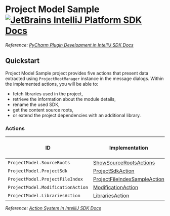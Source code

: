 # Project Model Sample [![JetBrains IntelliJ Platform SDK Docs](https://jb.gg/badges/docs.svg)][docs]
*Reference: [PyCharm Plugin Development in IntelliJ SDK Docs][docs:pycharm]*

## Quickstart

Project Model Sample project provides five actions that present data extracted using `ProjectRootManager` instance in the message dialogs.
Within the implemented actions, you will be able to:
- fetch libraries used in the project,
- retrieve the information about the module details,
- rename the used SDK,
- get the content source roots,
- or extend the project dependencies with an additional library.

### Actions

| ID                                | Implementation                                                    | Extension Point Class    |
| --------------------------------- | ----------------------------------------------------------------- | ------------------------ |
| `ProjectModel.SourceRoots`        | [ShowSourceRootsActions][file:ShowSourceRootsActions]             | [AnAction][sdk:AnAction] |
| `ProjectModel.ProjectSdk`         | [ProjectSdkAction][file:ProjectSdkAction]                         | [AnAction][sdk:AnAction] |
| `ProjectModel.ProjectFileIndex`   | [ProjectFileIndexSampleAction][file:ProjectFileIndexSampleAction] | [AnAction][sdk:AnAction] |
| `ProjectModel.ModificationAction` | [ModificationAction][file:ModificationAction]                     | [AnAction][sdk:AnAction] |
| `ProjectModel.LibrariesAction`    | [LibrariesAction][file:LibrariesAction]                           | [AnAction][sdk:AnAction] |

*Reference: [Action System in IntelliJ SDK Docs][docs:actions]*


[docs]: https://www.jetbrains.org/intellij/sdk/docs
[docs:actions]: https://www.jetbrains.org/intellij/sdk/docs/basics/action_system.html
[docs:pycharm]: https://jetbrains.org/intellij/sdk/docs/products/pycharm.html

[file:ShowSourceRootsActions]: ./src/main/java/org/intellij/sdk/project/model/ShowSourceRootsActions.java
[file:ProjectSdkAction]: ./src/main/java/org/intellij/sdk/project/model/ProjectSdkAction.java
[file:ProjectFileIndexSampleAction]: ./src/main/java/org/intellij/sdk/project/model/ProjectFileIndexSampleAction.java
[file:ModificationAction]: ./src/main/java/org/intellij/sdk/project/model/ModificationAction.java
[file:LibrariesAction]: ./src/main/java/org/intellij/sdk/project/model/LibrariesAction.java

[sdk:AnAction]: upsource:///platform/editor-ui-api/src/com/intellij/openapi/actionSystem/AnAction.java
